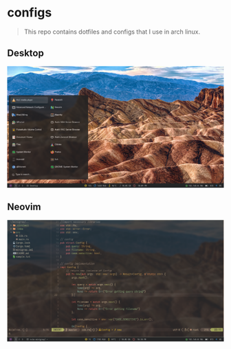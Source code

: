 # configs
> This repo contains dotfiles and configs that I use in arch linux.

## Desktop
![Alt text](img/desktop.png "Desktop")

## Neovim
![Alt text](img/nvim.png "Neovim")
